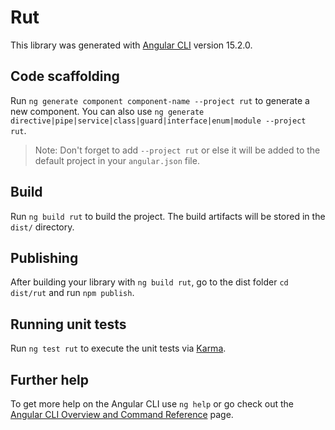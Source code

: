 # Rut

This library was generated with [Angular CLI](https://github.com/angular/angular-cli) version 15.2.0.

## Code scaffolding

Run `ng generate component component-name --project rut` to generate a new component. You can also use `ng generate directive|pipe|service|class|guard|interface|enum|module --project rut`.
> Note: Don't forget to add `--project rut` or else it will be added to the default project in your `angular.json` file. 

## Build

Run `ng build rut` to build the project. The build artifacts will be stored in the `dist/` directory.

## Publishing

After building your library with `ng build rut`, go to the dist folder `cd dist/rut` and run `npm publish`.

## Running unit tests

Run `ng test rut` to execute the unit tests via [Karma](https://karma-runner.github.io).

## Further help

To get more help on the Angular CLI use `ng help` or go check out the [Angular CLI Overview and Command Reference](https://angular.io/cli) page.
